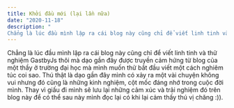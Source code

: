 ```yaml
---
title: Khởi đầu mới (lại lần nữa)
date: "2020-11-18"
description: "
Chẳng là lúc đầu mình lập ra cái blog này cũng chỉ để viết linh tinh và thử nghiệm GastbyJs thôi mà dạo gần đây được truyền cảm hứng từ blog của một thầy ở trường đại học mà mình muốn thử bắt đầu viết một cách nghiêm túc coi sao..."
---
```


Chẳng là lúc đầu mình lập ra cái blog này cũng chỉ để viết linh tinh và thử nghiệm GastbyJs thôi mà dạo gần đây được truyền cảm hứng từ blog của một thầy ở trường đại học mà mình muốn thử bắt đầu viết một cách nghiêm túc coi sao. Thú thật là dạo gần đây mình có xảy ra một vài chuyện không vui nhưng đó cũng là những kinh nghiệm, cột mốc đáng nhớ trong cuộc đời mình. Thay vì giấu đi mình sẽ lưu lại những cảm xúc và trải nghiệm đó trên blog này để có thể sau này mình đọc lại có khi lại cảm thấy thú vị chăng :)).
